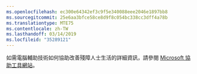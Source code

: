 ```yaml
---
ms.openlocfilehash: ec300e64342ef3c9f5e340088eee2046e1897bb8
ms.sourcegitcommit: 25e6aa3bfce58ce8d9f8c054bc338cc3dff4a78b
ms.translationtype: MTE75
ms.contentlocale: zh-TW
ms.lasthandoff: 03/14/2019
ms.locfileid: "35289121"
---
```

如需電腦輔助技術如何協助改善殘障人士生活的詳細資訊，請參閱 [Microsoft 協助工具網站](http://go.microsoft.com/fwlink/?LinkId=8431)。